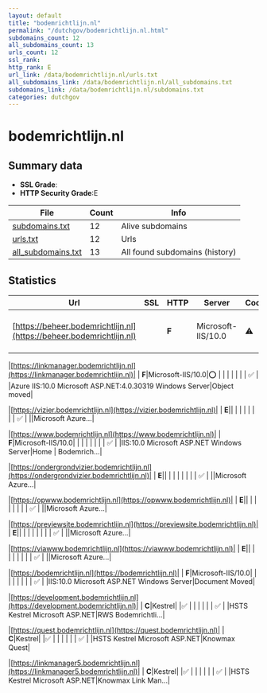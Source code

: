 ```yaml
---
layout: default
title: "bodemrichtlijn.nl"
permalink: "/dutchgov/bodemrichtlijn.nl.html"
subdomains_count: 12
all_subdomains_count: 13
urls_count: 12
ssl_rank: 
http_rank: E
url_link: /data/bodemrichtlijn.nl/urls.txt
all_subdomains_link: /data/bodemrichtlijn.nl/all_subdomains.txt
subdomains_link: /data/bodemrichtlijn.nl/subdomains.txt
categories: dutchgov
---
```



# bodemrichtlijn.nl
## Summary data


 - **SSL Grade**:
 - **HTTP Security Grade**:E


| File       | Count | Info |
|------------|-------|------|
|[subdomains.txt](/data/bodemrichtlijn.nl/subdomains.txt)|12|Alive subdomains|
|[urls.txt](/data/bodemrichtlijn.nl/urls.txt)|12|Urls|
|[all_subdomains.txt](/data/bodemrichtlijn.nl/all_subdomains.txt)|13|All found subdomains (history)|


## Statistics


| Url | SSL | HTTP | Server | Cookie | HSTS | CORS | CTO | CSP | XFO | XXP | RP |FP| Tech |Title |
|--------|-------|-------|------|------|------|------|------|------|------|------|------|------|------|------|
|[https://beheer.bodemrichtlijn.nl](https://beheer.bodemrichtlijn.nl)| | **F**|Microsoft-IIS/10.0|:warning: | | | | | | | :white_check_mark: | |Azure IIS:10.0 Microsoft ASP.NET:4.0.30319 Windows Server|Object moved|


|[https://linkmanager.bodemrichtlijn.nl](https://linkmanager.bodemrichtlijn.nl)| | **F**|Microsoft-IIS/10.0|:o: | | | | | | | :white_check_mark: | |Azure IIS:10.0 Microsoft ASP.NET:4.0.30319 Windows Server|Object moved|


|[https://vizier.bodemrichtlijn.nl](https://vizier.bodemrichtlijn.nl)| | **E**|| | | | | | | | :white_check_mark: | ||Microsoft Azure...|


|[https://www.bodemrichtlijn.nl](https://www.bodemrichtlijn.nl)| | **F**|Microsoft-IIS/10.0| | | | | | | | :white_check_mark: | |IIS:10.0 Microsoft ASP.NET Windows Server|Home | Bodemrich...|


|[https://ondergrondvizier.bodemrichtlijn.nl](https://ondergrondvizier.bodemrichtlijn.nl)| | **E**|| | | | | | | | :white_check_mark: | ||Microsoft Azure...|


|[https://opwww.bodemrichtlijn.nl](https://opwww.bodemrichtlijn.nl)| | **E**|| | | | | | | | :white_check_mark: | ||Microsoft Azure...|


|[https://previewsite.bodemrichtlijn.nl](https://previewsite.bodemrichtlijn.nl)| | **E**|| | | | | | | | :white_check_mark: | ||Microsoft Azure...|


|[https://viawww.bodemrichtlijn.nl](https://viawww.bodemrichtlijn.nl)| | **E**|| | | | | | | | :white_check_mark: | ||Microsoft Azure...|


|[https://bodemrichtlijn.nl](https://bodemrichtlijn.nl)| | **F**|Microsoft-IIS/10.0| | | | | | | | :white_check_mark: | |IIS:10.0 Microsoft ASP.NET Windows Server|Document Moved|


|[https://development.bodemrichtlijn.nl](https://development.bodemrichtlijn.nl)| | **C**|Kestrel| |:white_check_mark: | | | | | | :white_check_mark: | |HSTS Kestrel Microsoft ASP.NET|RWS Bodemrichtli...|


|[https://quest.bodemrichtlijn.nl](https://quest.bodemrichtlijn.nl)| | **C**|Kestrel| |:white_check_mark: | | | | | | :white_check_mark: | |HSTS Kestrel Microsoft ASP.NET|Knowmax Quest|


|[https://linkmanager5.bodemrichtlijn.nl](https://linkmanager5.bodemrichtlijn.nl)| | **C**|Kestrel| |:white_check_mark: | | | | | | :white_check_mark: | |HSTS Kestrel Microsoft ASP.NET|Knowmax Link Man...|

